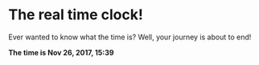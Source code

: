 # The real time clock!

Ever wanted to know what the time is? Well, your journey is about to end!

**The time is Nov 26, 2017, 15:39**